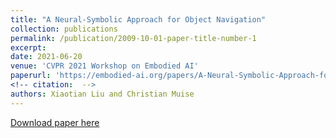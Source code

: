 ```yaml
---
title: "A Neural-Symbolic Approach for Object Navigation"
collection: publications
permalink: /publication/2009-10-01-paper-title-number-1
excerpt: 
date: 2021-06-20
venue: 'CVPR 2021 Workshop on Embodied AI'
paperurl: 'https://embodied-ai.org/papers/A-Neural-Symbolic-Approach-for-Object-Navigation.pdf'
<!-- citation:  -->
authors: Xiaotian Liu and Christian Muise
---
```

<!-- This paper is about the number 1. The number 2 is left for future work. -->

[Download paper here](https://embodied-ai.org/papers/A-Neural-Symbolic-Approach-for-Object-Navigation.pdf)

<!-- Recommended citation: Your Name, You. (2009). "Paper Title Number 1." <i>Journal 1</i>. 1(1). -->
